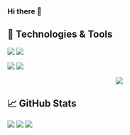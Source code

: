 ### Hi there 👋

<!--
**ChouTingHsiao/ChouTingHsiao** is a ✨ _special_ ✨ repository because its `README.md` (this file) appears on your GitHub profile.

Here are some ideas to get you started:

- 🔭 I’m currently working on ...
- 🌱 I’m currently learning ...
- 👯 I’m looking to collaborate on ...
- 🤔 I’m looking for help with ...
- 💬 Ask me about ...
- 📫 How to reach me: ...
- 😄 Pronouns: ...
- ⚡ Fun fact: ...
-->
## 🔧 Technologies & Tools 

![](https://img.shields.io/badge/OS-Linux-informational?style=flat&logo=linux&logoColor=white&color=2bbc8a)
![](https://img.shields.io/badge/OS-Windows-informational?style=flat&logo=windows&logoColor=00adef&color=2bbc8a)

![](https://img.shields.io/badge/Code-JavaScript-informational?style=flat&logo=javascript&logoColor=efd81d&color=2bbc8a)
![](https://img.shields.io/badge/Code-Csharp-informational?style=flat&logo=C-Sharp&logoColor=green&color=2bbc8a)

<p align="center">
  <a href="https://skillicons.dev">
    <img src="https://skillicons.dev/icons?i=angular,dotnet,docker,jenkins" />
  </a>
</p>

## 📈 GitHub Stats
![](https://github-profile-summary-cards.vercel.app/api/cards/profile-details?username=ChouTingHsiao&theme=default)
![](http://github-profile-summary-cards.vercel.app/api/cards/stats?username=ChouTingHsiao&theme=default)
![](http://github-profile-summary-cards.vercel.app/api/cards/repos-per-language?username=ChouTingHsiao&theme=default)
